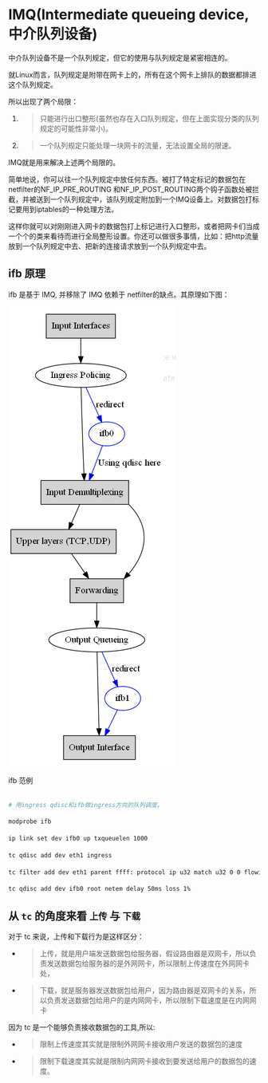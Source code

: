 # IMQ(Intermediate queueing device,中介队列设备)

中介队列设备不是一个队列规定，但它的使用与队列规定是紧密相连的。

就Linux而言，队列规定是附带在网卡上的，所有在这个网卡上排队的数据都排进这个队列规定。

所以出现了两个局限：

1. >只能进行出口整形(虽然也存在入口队列规定，但在上面实现分类的队列规定的可能性非常小)。
2. >一个队列规定只能处理一块网卡的流量，无法设置全局的限速。

IMQ就是用来解决上述两个局限的。

简单地说，你可以往一个队列规定中放任何东西。被打了特定标记的数据包在netfilter的NF_IP_PRE_ROUTING 和NF_IP_POST_ROUTING两个钩子函数处被拦截，并被送到一个队列规定中，该队列规定附加到一个IMQ设备上。对数据包打标记要用到iptables的一种处理方法。

这样你就可以对刚刚进入网卡的数据包打上标记进行入口整形，或者把网卡们当成一个个的类来看待而进行全局整形设置。你还可以做很多事情，比如：把http流量放到一个队列规定中去、把新的连接请求放到一个队列规定中去。

## ifb 原理

ifb 是基于 IMQ, 并移除了 IMQ 依赖于 netfilter的缺点。其原理如下图：

![1565157716734](assets/1565157716734.png)

ifb 范例

```bash

# 用ingress qdisc和ifb做ingress方向的队列调度。

modprobe ifb

ip link set dev ifb0 up txqueuelen 1000

tc qdisc add dev eth1 ingress

tc filter add dev eth1 parent ffff: protocol ip u32 match u32 0 0 flowid 1:1 action mirred egress redirect dev ifb0

tc qdisc add dev ifb0 root netem delay 50ms loss 1%
```

## 从 `tc` 的角度来看 `上传` 与 `下载`

对于 tc 来说，上传和下载行为是这样区分：

- >上传，就是用户端发送数据包给服务器，假设路由器是双网卡，所以负责发送数据包给服务器的是外网网卡，所以限制上传速度在外网网卡处，
- >下载，就是服务器发送数据包给用户，因为路由器是双网卡的关系，所以负责发送数据包给用户的是内网网卡，所以限制下载速度是在内网网卡

因为 tc 是一个能够负责接收数据包的工具,所以:

- >限制上传速度其实就是限制外网网卡接收用户发送的数据包的速度
- >限制下载速度其实就是限制内网网卡接收到要发送给用户的数据包的速度。
